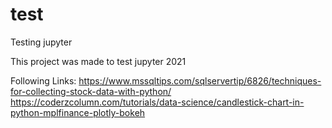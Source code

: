 # test
Testing jupyter

This project was made to test jupyter 2021

Following Links:
https://www.mssqltips.com/sqlservertip/6826/techniques-for-collecting-stock-data-with-python/ 
https://coderzcolumn.com/tutorials/data-science/candlestick-chart-in-python-mplfinance-plotly-bokeh
